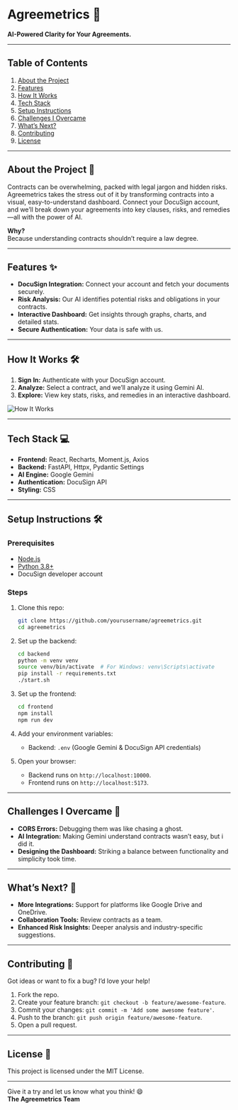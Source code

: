# Agreemetrics 🚀

**AI-Powered Clarity for Your Agreements.**

---

## Table of Contents

1. [About the Project](#about-the-project)
2. [Features](#features)
3. [How It Works](#how-it-works)
4. [Tech Stack](#tech-stack)
5. [Setup Instructions](#setup-instructions)
6. [Challenges I Overcame](#challenges-i-overcame)
7. [What’s Next?](#whats-next)
8. [Contributing](#contributing)
9. [License](#license)

---

## About the Project 📝

Contracts can be overwhelming, packed with legal jargon and hidden risks. Agreemetrics takes the stress out of it by transforming contracts into a visual, easy-to-understand dashboard. Connect your DocuSign account, and we’ll break down your agreements into key clauses, risks, and remedies—all with the power of AI.

**Why?**  
Because understanding contracts shouldn’t require a law degree.

---

## Features ✨

- **DocuSign Integration:** Connect your account and fetch your documents securely.
- **Risk Analysis:** Our AI identifies potential risks and obligations in your contracts.
- **Interactive Dashboard:** Get insights through graphs, charts, and detailed stats.
- **Secure Authentication:** Your data is safe with us.

---

## How It Works 🛠️

1. **Sign In:** Authenticate with your DocuSign account.
2. **Analyze:** Select a contract, and we’ll analyze it using Gemini AI.
3. **Explore:** View key stats, risks, and remedies in an interactive dashboard.

![How It Works](https://media.giphy.com/media/3o7abKhOpu0NwenH3O/giphy.gif)

---

## Tech Stack 💻

- **Frontend:** React, Recharts, Moment.js, Axios
- **Backend:** FastAPI, Httpx, Pydantic Settings
- **AI Engine:** Google Gemini
- **Authentication:** DocuSign API
- **Styling:** CSS

---

## Setup Instructions 🛠️

### Prerequisites

- [Node.js](https://nodejs.org/)
- [Python 3.8+](https://www.python.org/)
- DocuSign developer account

### Steps

1. Clone this repo:
   ```bash
   git clone https://github.com/yourusername/agreemetrics.git
   cd agreemetrics
   ```
2. Set up the backend:
   ```bash
   cd backend
   python -m venv venv
   source venv/bin/activate  # For Windows: venv\Scripts\activate
   pip install -r requirements.txt
   ./start.sh
   ```
3. Set up the frontend:
   ```bash
   cd frontend
   npm install
   npm run dev
   ```
4. Add your environment variables:

   - Backend: `.env` (Google Gemini & DocuSign API credentials)

5. Open your browser:
   - Backend runs on `http://localhost:10000`.
   - Frontend runs on `http://localhost:5173`.

---

## Challenges I Overcame 🚧

- **CORS Errors:** Debugging them was like chasing a ghost.
- **AI Integration:** Making Gemini understand contracts wasn’t easy, but i did it.
- **Designing the Dashboard:** Striking a balance between functionality and simplicity took time.

---

## What’s Next? 🔮

- **More Integrations:** Support for platforms like Google Drive and OneDrive.
- **Collaboration Tools:** Review contracts as a team.
- **Enhanced Risk Insights:** Deeper analysis and industry-specific suggestions.

---

## Contributing 🤝

Got ideas or want to fix a bug? I’d love your help!

1. Fork the repo.
2. Create your feature branch: `git checkout -b feature/awesome-feature`.
3. Commit your changes: `git commit -m 'Add some awesome feature'`.
4. Push to the branch: `git push origin feature/awesome-feature`.
5. Open a pull request.

---

## License 📜

This project is licensed under the MIT License.

---

Give it a try and let us know what you think! 😄  
**The Agreemetrics Team**
